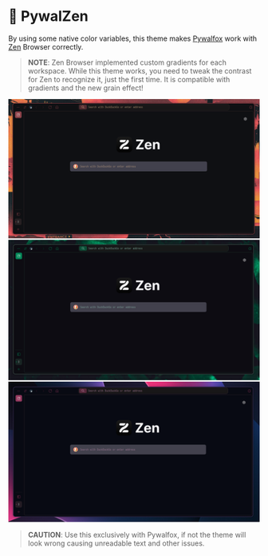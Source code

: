 # 🎨 PywalZen

By using some native color variables, this theme makes [Pywalfox](https://github.com/Frewacom/pywalfox) work with [Zen](https://zen-browser.app/) Browser correctly.

> **NOTE**: Zen Browser implemented custom gradients for each workspace. While this theme works, you need to tweak the contrast for Zen to recognize it, just the first time. It is compatible with gradients and the new grain effect!

![](https://raw.githubusercontent.com/Axenide/PywalZen/main/screenshots/1.png)
![](https://raw.githubusercontent.com/Axenide/PywalZen/main/screenshots/2.png)
![](https://raw.githubusercontent.com/Axenide/PywalZen/main/screenshots/3.png)

> **CAUTION**: Use this exclusively with Pywalfox, if not the theme will look wrong causing unreadable text and other issues.
